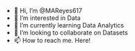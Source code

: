 - 👋 Hi, I’m @MAReyes617
- 👀 I’m interested in Data
- 🌱 I’m currently learning Data Analytics
- 💞️ I’m looking to collaborate on Datasets
- 📫 How to reach me. Here!

<!---
MAReyes617/MAReyes617 is a ✨ special ✨ repository because its `README.md` (this file) appears on your GitHub profile.
You can click the Preview link to take a look at your changes.
--->
